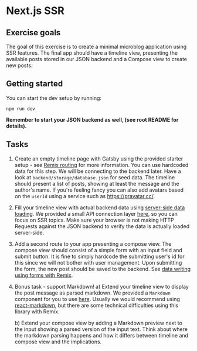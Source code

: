 # Next.js SSR

## Exercise goals
The goal of this exercise is to create a minimal microblog application using SSR features.
The final app should have a timeline view, presenting the available posts stored in our JSON backend and a Compose view
to create new posts.

## Getting started
You can start the dev setup by running:

```shell
npm run dev
```

**Remember to start your JSON backend as well, (see root README for details).**

## Tasks

1. Create an empty timeline page with Gatsby using the provided starter setup - see [Remix routing](https://remix.run/docs/en/main/discussion/routes) for more information. You can use hardcoded data for this step. We will be connecting to the backend later. Have a look at `backend/storage/database.json` for seed data. The timeline should present a list of posts, showing at least the message and the author's name. If you're feeling fancy you can also add avatars based on the `userId` using a service such as https://pravatar.cc/.
2. Fill your timeline view with actual backend data using [server-side data loading](https://remix.run/docs/en/main/guides/data-loading). We provided a small API connection layer [here](app/models/posts.server.ts), so you can focus on SSR topics. Make sure your browser is not making HTTP Requests against the JSON backend to verify the data is actually loaded server-side.
3. Add a second route to your app presenting a compose view. The compose view should consist of a simple form with an input field and submit button. It is fine to simply hardcode the submitting user's id for this since we will not bother with user management. Upon submitting the form, the new post should be saved to the backend. See [data writing using forms with Remix](https://remix.run/docs/en/main/guides/data-writes#building-the-form).
4. Bonus task - support Markdown!
   a) Extend your timeline view to display the post message as parsed markdown. We provided a `Markdown` component for you to use [here](app/component/Markdown.tsx). Usually we would recommend using [react-markdown](https://github.com/remarkjs/react-markdown), but there are some technical difficulties using this library with Remix.

   b) Extend your compose view by adding a Markdown preview next to the input showing a parsed version of the input text. Think about where the markdown parsing happens and how it differs between timeline and compose view and the implications.
